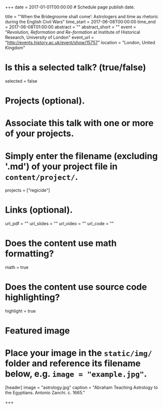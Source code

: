 +++
date = 2017-01-01T00:00:00  # Schedule page publish date.

title = "‘When the Bridegroome shall come’: Astrologers and time as rhetoric during the English Civil Wars"
time_start = 2017-06-08T00:00:00
time_end = 2017-06-08T01:00:00
abstract = ""
abstract_short = ""
event = "*Revolution, Reformation and Re-formation* at Institute of Historical Research, University of London"
event_url = "http://events.history.ac.uk/event/show/15757"
location = "London, United Kingdom"

# Is this a selected talk? (true/false)
selected = false

# Projects (optional).
#   Associate this talk with one or more of your projects.
#   Simply enter the filename (excluding '.md') of your project file in `content/project/`.
projects = ["regicide"]

# Links (optional).
url_pdf = ""
url_slides = ""
url_video = ""
url_code = ""

# Does the content use math formatting?
math = true

# Does the content use source code highlighting?
highlight = true

# Featured image
# Place your image in the `static/img/` folder and reference its filename below, e.g. `image = "example.jpg"`.
[header]
image = "astrology.jpg"
caption = "Abraham Teaching Astrology to the Egyptians. Antonio Zanchi. c. 1665."

+++


